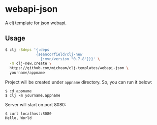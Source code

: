 # webapi-json

A clj template for json webapi.

## Usage

```bash
$ clj -Sdeps '{:deps
              {seancorfield/clj-new
                {:mvn/version "0.7.8"}}}' \
  -m clj-new.create \
  https://github.com/micheam/clj-templates/webapi-json \
  yourname/appname
```

Project will be created under `appname` directory.
So, you can run it below:

```
$ cd appname
$ clj -m yourname.appname
```

Server will start on port 8080:

```
$ curl localhost:8080
Hello, World
```

